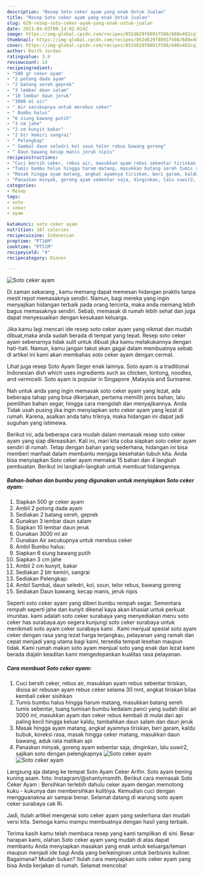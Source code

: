 ```yaml
---
description: "Resep Soto ceker ayam yang enak Untuk Jualan"
title: "Resep Soto ceker ayam yang enak Untuk Jualan"
slug: 629-resep-soto-ceker-ayam-yang-enak-untuk-jualan
date: 2021-04-03T00:14:02.814Z
image: https://img-global.cpcdn.com/recipes/852d629f8091f508/680x482cq70/soto-ceker-ayam-foto-resep-utama.jpg
thumbnail: https://img-global.cpcdn.com/recipes/852d629f8091f508/680x482cq70/soto-ceker-ayam-foto-resep-utama.jpg
cover: https://img-global.cpcdn.com/recipes/852d629f8091f508/680x482cq70/soto-ceker-ayam-foto-resep-utama.jpg
author: Keith Jordan
ratingvalue: 3.9
reviewcount: 14
recipeingredient:
- "500 gr ceker ayam"
- "2 potong dada ayam"
- "2 batang sereh geprek"
- "3 lembar daun salam"
- "10 lembar daun jeruk"
- "3000 ml air"
- " Air secukupnya untuk merebus ceker"
- " Bumbu halus"
- "6 siung bawang putih"
- "3 cm jahe"
- "2 cm kunyit bakar"
- "2 btr kemiri sangrai"
- " Pelengkap"
- " Sambal daun seledri kol soun telor rebus bawang goreng"
- " Daun bawang kecap manis jeruk nipis"
recipeinstructions:
- "Cuci bersih ceker, rebus air, masukkan ayam rebus sebentar tiriskan, disisa air rebusan ayam rebus ceker selama 30 mnt, angkat tiriskan bilas kembali ceker sisihkan"
- "Tumis bumbu halus hingga harum matang, masukkan batang sereh tumis sebentar, tuang tumisan bumbu kedalam panci yang sudah diisi air 3000 ml, masukkan ayam dan ceker rebus kembali di mulai dari api paling kecil hingga keluar kaldu, tambahkan daun salam dan daun jeruk"
- "Masak hingga ayam matang, angkat ayamnya tiriskan, beri garam, kaldu bubuk, koreksi rasa, masak hingga ceker matang, masukkan daun bawang, aduk rata matikan api"
- "Panaskan minyak, goreng ayam sebentar saja, dinginkan, lalu suwir2, sajikan soto dengan pelengkapnya"
categories:
- Resep
tags:
- soto
- ceker
- ayam

katakunci: soto ceker ayam 
nutrition: 187 calories
recipecuisine: Indonesian
preptime: "PT16M"
cooktime: "PT51M"
recipeyield: "4"
recipecategory: Dinner

---
```



![Soto ceker ayam](https://img-global.cpcdn.com/recipes/852d629f8091f508/680x482cq70/soto-ceker-ayam-foto-resep-utama.jpg)

Di zaman  sekarang , kamu memang dapat memesan hidangan praktis tanpa mesti repot memasaknya sendiri. Namun, bagi mereka yang ingin menyajikan hidangan terbaik pada orang tercinta, maka anda memang lebih bagus memasaknya sendiri. Sebab, memasak di rumah lebih sehat dan juga dapat menyesuaikan dengan kesukaan keluarga.

Jika kamu lagi mencari ide resep soto ceker ayam yang nikmat dan mudah dibuat,maka anda sudah berada di tempat yang tepat. Resep soto ceker ayam  sebenarnya tidak sulit untuk dibuat jika kamu melakukannya dengan hati-hati. Namun, kamu jangan takut akan gagal dalam membuatnya 
sebab di artikel ini kami akan membahas soto ceker ayam dengan cermat.  

Lihat juga resep Soto Ayam Seger enak lainnya. Soto ayam is a traditional Indonesian dish which uses ingredients such as chicken, lontong, noodles, and vermicelli. Soto ayam is popular in Singapore ,Malaysia and Suriname.

Nah untuk anda yang ingin memasak soto ceker ayam yang lezat, ada beberapa tahap yang bisa dikerjakan, pertama memilih jenis bahan, lalu pemilihan bahan segar, hingga cara mengolah dan menyajikannya. Anda Tidak usah pusing jika ingin menyiapkan soto ceker ayam yang lezat di rumah. Karena, asalkan anda  tahu triknya, maka hidangan ini dapat jadi suguhan yang istimewa.

Berikut ini, ada beberapa cara mudah dalam memasak resep soto ceker ayam yang siap dikreasikan. Kali ini, mari kita coba siapkan soto ceker ayam sendiri di rumah. Tetap dengan bahan yang sederhana, hidangan ini bisa memberi manfaat dalam membantu menjaga kesehatan tubuh kita. Anda bisa menyiapkan Soto ceker ayam memakai 15 bahan dan 4 langkah pembuatan. Berikut ini langkah-langkah untuk membuat hidangannya.

<!--inarticleads1-->

##### Bahan-bahan dan bumbu yang digunakan untuk menyiapkan Soto ceker ayam:

1. Siapkan 500 gr ceker ayam
1. Ambil 2 potong dada ayam
1. Sediakan 2 batang sereh, geprek
1. Gunakan 3 lembar daun salam
1. Siapkan 10 lembar daun jeruk
1. Gunakan 3000 ml air
1. Gunakan  Air secukupnya untuk merebus ceker
1. Ambil  Bumbu halus:
1. Siapkan 6 siung bawang putih
1. Siapkan 3 cm jahe
1. Ambil 2 cm kunyit, bakar
1. Sediakan 2 btr kemiri, sangrai
1. Sediakan  Pelengkap:
1. Ambil  Sambal, daun seledri, kol, soun, telor rebus, bawang goreng
1. Sediakan  Daun bawang, kecap manis, jeruk nipis


Seperti soto ceker ayam yang diberi bumbu rempah segar. Sementara rempah seperti jahe dan kunyit dikenal kaya akan khasiat untuk perkuat imunitas. kami adalah soto ceker surabaya yang menyediakan menu soto ceker has surabaya.ayo segera kunjungi soto ceker surabaya untuk menikmati soto ayam ceker surabaya kami . Kami menjual spesial soto ayam ceker dengan rasa yang lezat harga terjangkau, pelayanan yang ramah dan cepat menjadi yang utama bagi kami, tersedia tempat lesehan maupun tidak. Kami rumah makan soto ayam menjual soto yang enak dan lezat kami berada diajaln keadilan kami mengedepankan kualitas rasa pelayanan. 

<!--inarticleads2-->

##### Cara membuat Soto ceker ayam:

1. Cuci bersih ceker, rebus air, masukkan ayam rebus sebentar tiriskan, disisa air rebusan ayam rebus ceker selama 30 mnt, angkat tiriskan bilas kembali ceker sisihkan
1. Tumis bumbu halus hingga harum matang, masukkan batang sereh tumis sebentar, tuang tumisan bumbu kedalam panci yang sudah diisi air 3000 ml, masukkan ayam dan ceker rebus kembali di mulai dari api paling kecil hingga keluar kaldu, tambahkan daun salam dan daun jeruk
1. Masak hingga ayam matang, angkat ayamnya tiriskan, beri garam, kaldu bubuk, koreksi rasa, masak hingga ceker matang, masukkan daun bawang, aduk rata matikan api
1. Panaskan minyak, goreng ayam sebentar saja, dinginkan, lalu suwir2, sajikan soto dengan pelengkapnya
<img src="//assets-global.cpcdn.com/assets/icons/button_play-2c75c40dde080a61004c1f40b05d8f140eaff45d7e9e6481dc71c63d2e7c4909.png" alt="Soto ceker ayam"><img src="//assets-global.cpcdn.com/assets/icons/button_play-2c75c40dde080a61004c1f40b05d8f140eaff45d7e9e6481dc71c63d2e7c4909.png" alt="Soto ceker ayam">

Langsung aja datang ke tempat Soto Ayam Ceker Arifin. Soto ayam bening kuning asam. foto: Instagram/@shantymsmith. Berikut cara memasak Soto Ceker Ayam : Bersihkan terlebih dahulu ceker ayam dengan memotong kuku - kukunya dan membersihkan kulitnya. Kemudian cuci dengan mengguanakna air sampai benar. Selamat datang di warung soto ayam ceker surabaya cak Ri. 

Jadi, itulah artikel mengenai  soto ceker ayam  yang sederhana dan mudah versi kita. Semoga kamu mampu membuatnya dengan hasil yang terbaik. 

Terima kasih kamu telah membaca resep yang kami tampilkan di sini. Besar harapan kami, olahan  Soto ceker ayam yang mudah di atas dapat membantu Anda menyiapkan masakan yang enak untuk keluarga/teman maupun menjadi ide bagi Anda yang berkeinginan untuk berbisnis kuliner. Bagaimana? Mudah bukan? Itulah cara menyiapkan soto ceker ayam yang bisa Anda kerjakan di rumah. Selamat mencoba!

